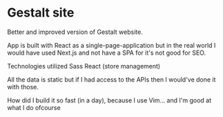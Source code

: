 # Gestalt site

Better and improved version of Gestalt website.

App is built with React as a single-page-application but in the real world I would have used Next.js and not have a SPA for it's not good for SEO.

Technologies utilized
Sass
React
(store management)

All the data is static but if I had access to the APIs then I would've done it with those.

How did I build it so fast (in a day), because I use Vim... and I'm good at what I do ofcourse
